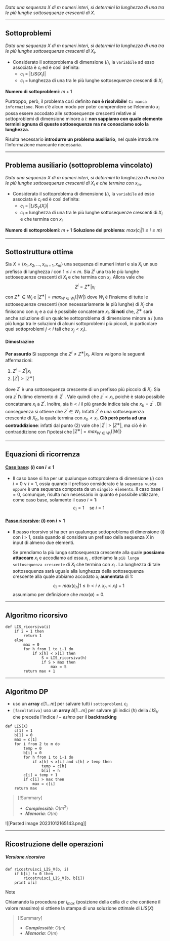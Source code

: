 *Data una sequenza $X$ di m numeri interi, si determini la lunghezza di una tra le più lunghe sottosequenze crescenti di $X$.*

---
## Sottoproblemi

*Data una sequenza $X$ di m numeri interi, si determini la lunghezza di una tra le più lunghe sottosequenze crescenti di $X_i$.*

- Considerato il sottoproblema di dimensione $(i)$, la `variabile` ad esso associata è $c_i$ ed è così definita:
	- $c_{i}$ = $|LIS(X_i)|$
	- $c_{i}$ = lunghezza di una tra le più lunghe sottosequenze crescenti di $X_i$

**Numero di sottoproblemi**: $m+1$

Purtroppo, però, il problema così definito **non è risolvibile**! `Ci manca informazione`.
Non c’è alcun modo per poter comprendere se l’elemento $x_i$ possa essere accodato alle sottosequenze crescenti relative ai sottoproblemi di dimensione minore a $i$: **non sappiamo con quale elemento termini ognuna di queste sottosequenze ma ne conosciamo solo la lunghezza.**

Risulta necessario **introdurre un problema ausiliario**, nel quale introdurre l’informazione mancante necessaria.

---
## Problema ausiliario (sottoproblema vincolato)

*Data una sequenza $X$ di m numeri interi, si determini la lunghezza di una tra le più lunghe sottosequenze crescenti di $X_i$ e che termina con $x_m$.*

- Considerato il sottoproblema di dimensione $(i)$, la `variabile` ad esso associata è $c_i$ ed è così definita:
	- $c_{i}$ = $|LIS_V(X_i)|$
	- $c_{i}$ = lunghezza di una tra le più lunghe sottosequenze crescenti di $X_i$ e che termina con $x_i$

**Numero di sottoproblemi**: $m+1$
**Soluzione del problema**: $max({c_i | 1 \leq i \leq m})$

---
## Sottostruttura ottima

Sia $X=⟨x_1, x_2, …, x_{m-1}, x_m⟩$ una sequenza di numeri interi e sia $X_i$ un suo prefisso di lunghezza $i$ con $1 ≤ i ≤ m$. Sia $Z^i$ una tra le più lunghe sottosequenze crescenti di $X_i$ e che termina con $x_i$. Allora vale che $$Z^i = Z^∗ |x_i$$con $Z^∗ ∈ W_i$ e $|Z^∗ | = max_{W∈W_i} \{|W|\}$ dove $W_i$ è l’insieme di tutte le sottosequenze crescenti (non necessariamente le più lunghe) di $X_j$ che finiscono con $x_j$ e a cui è possibile concatenare $x_i$.
**Si noti** che, $Z^∗$ sarà anche soluzione di un qualche sottoproblema di dimensione minore a $i$ (una più lunga tra le soluzioni di alcuni sottoproblemi più piccoli, in particolare quei sottoproblemi $j < i$ tali che $x_j < x_i$).

#### Dimostrazine
**Per assurdo** 
Si supponga che $Z^i \not= Z^∗ |x_i$. Allora valgono le seguenti affermazioni:
1. $Z^i = Z^′ |x_i$
2. $|Z^′ | > |Z^∗ |$

dove $Z^′$ è una sottosequenza crescente di un prefisso più piccolo di $X_i$. 
Sia ora $z^′$ l’ultimo elemento di $Z^′$ . Vale quindi che $z^′ < x_i$, poichè è stato possibile concatenare $x_i$ a $Z^′$. 
Inoltre, sia $h < i$ il più grande indice tale che $x_h = z^′$ . Di conseguenza si ottiene che $Z^′ ∈ W_i$. Infatti $Z^′$ è una sottosequenza crescente di $X_h$, la quale termina con $x_h < x_i$. 
**Ciò però porta ad una contraddizione**: infatti dal punto $(2)$ vale che $|Z^′ | > |Z^∗ |$, ma ciò è in contraddizione con l’ipotesi che $|Z^∗ | = max_{W∈W_i} \{|W|\}$

---
## Equazioni di ricorrenza
#### <u>**Caso base**</u>: $(i)$ con $i \leq 1$
- Il caso base si ha per un qualunque sottoproblema di dimensione $(i)$ con $i = 0 \lor i =1$, ossia quando il prefisso considerato è la `sequenza vuota oppure` è una sequenza composta da un `singolo elemento`.
	Il caso base $i = 0$, comunque, risulta non necessario in quanto è possibile utilizzare, come caso base, solamente il caso $i = 1$:
$$ c_{i} = 1 \quad\text{se } i = 1$$

#### <u>**Passo ricorsivo**</u>: $(i)$ con $i > 1$
- Il passo ricorsivo si ha per un qualunque sottoproblema di dimensione (i) con i > 1, ossia quando si considera un prefisso della sequenza $X$ in input di almeno due elementi.

	Se prendiamo la più lunga sottosequenza crescente alla quale **possiamo attaccare** $x_i$ e accodiamo ad essa $x_i$ , otteniamo la `più lunga sottosequenza crescente` di $X_i$ che termina con $x_i$ . 
	La lunghezza di tale sottosequenza sarà uguale alla lunghezza della sottosequenza crescente alla quale abbiamo accodato $x_i$ **aumentata** di $1$:
	$$c_i = max({c_h | 1 \leq h < i \land x_h < x_i}) + 1$$
	assumiamo per definizione che $max(∅) = 0$.

---
## Algoritmo ricorsivo

``` Pseudocodice TI:"LIS_ricorsiva" "FOLD"
def LIS_ricorsiva(i)
	if i = 1 then
		return 1
	else
		max = 0
		for h from 1 to i-1 do
			if x[h] < x[i] then
				S = LIS_ricorsiva(h)
				if S > max then
					max = S
		return max + 1
```

---
## Algoritmo DP

- uso un **array** $c[1...m]$ per salvare tutti i `sottoproblemi` $c_i$
- `[facoltativa]` uso un **array** $b[1...m]$ per salvare gli indici $(h)$ della $LIS_V$ che precede l'indice $i-esimo$ per il **backtracking**

``` Pseudocodice TI:"LIS" "FOLD"
def LIS(X) 
	c[1] = 1
	b[1] = 0
	max = c[1]
	for i from 2 to m do
		temp = 0
		b[i] = 0
		for h from 1 to i-1 do
			if x[h] < x[i] and c[h] > temp then
				temp = c[h]
				b[i] = h
		c[i] = temp + 1
		if c[i] > max then
			max = c[i]
	return max
```

> [!Summary]
> - ***Complessità***: $O(m^2)$
> - ***Memoria***: $O(m)$


![[Pasted image 20231012165143.png]]

---
## Ricostruzione delle operazioni

##### Versione ricorsiva

``` Pseudocodice TI:"ricostruisci_LIS_V" "FOLD"
def ricostruisci_LIS_V(b, i)
	if b[i] != 0 then
		ricostruisci_LIS_V(b, b[i])
	print x[i]
```

>[!Note]
>Chiamando la procedura per $i_{max}$ (posizione della cella di $c$ che contiene il valore massimo) si ottiene la stampa di una soluzione ottimale di $LIS(X)$

> [!Summary]
> - ***Complessità***: $O(m)$
> - ***Memoria***: $O(m)$

